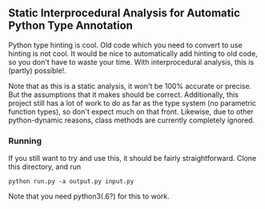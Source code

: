 ## Static Interprocedural Analysis for Automatic Python Type Annotation
Python type hinting is cool. Old code which you need to convert to use hinting is not cool. It
would be nice to automatically add hinting to old code, so you don't have to waste your time. With
interprocedural analysis, this is (partly) possible!.

Note that as this is a static analysis, it won't be 100% accurate or precise. But the assumptions
that it makes should be correct. Additionally, this project still has a lot of work to do as far as
the type system (no parametric function types), so don't expect much on that front. Likewise, due
to other python-dynamic reasons, class methods are currently completely ignored.

### Running
If you still want to try and use this, it should be fairly straightforward. Clone this directory,
and run

`python run.py -a output.py input.py`

Note that you need python3(.6?) for this to work. 
